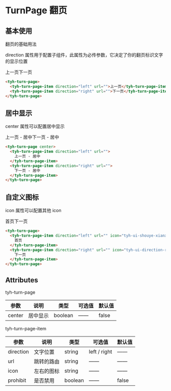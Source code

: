 # TurnPage 翻页

## 基本使用

翻页的基础用法

direction 属性用于配置子组件，此属性为必传参数，它决定了你的翻页标识文字的显示位置

<tyh-turn-page><tyh-turn-page-item direction="left" url="">上一页</tyh-turn-page-item><tyh-turn-page-item direction="right" url="">下一页</tyh-turn-page-item></tyh-turn-page>

```html
<tyh-turn-page>
  <tyh-turn-page-item direction="left" url="">上一页</tyh-turn-page-item>
  <tyh-turn-page-item direction="right" url="">下一页</tyh-turn-page-item>
</tyh-turn-page>
```

## 居中显示

center 属性可以配置居中显示

<tyh-turn-page center><tyh-turn-page-item direction="left" url="">上一页 - 居中</tyh-turn-page-item><tyh-turn-page-item direction="right" url="">下一页 - 居中</tyh-turn-page-item></tyh-turn-page>

```html
<tyh-turn-page center>
  <tyh-turn-page-item direction="left" url="">
    上一页 - 居中
  </tyh-turn-page-item>
  <tyh-turn-page-item direction="right" url="">
    下一页 - 居中
  </tyh-turn-page-item>
</tyh-turn-page>
```

## 自定义图标

icon 属性可以配置其他 icon

<tyh-turn-page><tyh-turn-page-item direction="left" url="" icon="tyh-ui-shouye-xianxing">首页</tyh-turn-page-item><tyh-turn-page-item direction="right" url="" icon="tyh-ui-direction-right">下一页</tyh-turn-page-item></tyh-turn-page>

```html
<tyh-turn-page>
  <tyh-turn-page-item direction="left" url="" icon="tyh-ui-shouye-xianxing">
    首页
  </tyh-turn-page-item>
  <tyh-turn-page-item direction="right" url="" icon="tyh-ui-direction-right">
    下一页
  </tyh-turn-page-item>
</tyh-turn-page>
```

## Attributes

tyh-turn-page

| 参数   | 说明     | 类型    | 可选值 | 默认值 |
| ------ | -------- | ------- | ------ | ------ |
| center | 居中显示 | boolean | ——     | false  |

tyh-turn-page-item

| 参数      | 说明       | 类型    | 可选值       | 默认值 |
| --------- | ---------- | ------- | ------------ | ------ |
| direction | 文字位置   | string  | left / right | ——     |
| url       | 跳转的路由 | string  | ——           | ——     |
| icon      | 左右的图标 | string  | ——           | ——     |
| prohibit  | 是否禁用   | boolean | ——           | false  |
